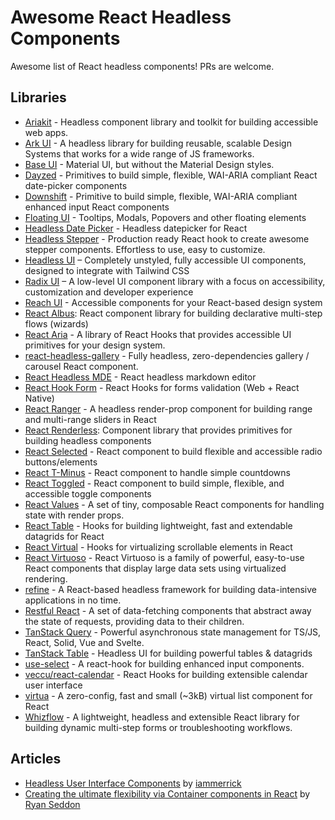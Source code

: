 # Awesome React Headless Components

Awesome list of React headless components! PRs are welcome.

## Libraries

- [Ariakit](https://ariakit.org) - Headless component library and toolkit for building accessible web apps.
- [Ark UI](https://github.com/chakra-ui/ark) -  A headless library for building reusable, scalable Design Systems that works for a wide range of JS frameworks.
- [Base UI](https://mui.com/base-ui/) - Material UI, but without the Material Design styles.
- [Dayzed](https://github.com/deseretdigital/dayzed) - Primitives to build simple, flexible, WAI-ARIA compliant React date-picker components
- [Downshift](https://github.com/paypal/downshift) - Primitive to build simple, flexible, WAI-ARIA compliant enhanced input React components
- [Floating UI](https://floating-ui.com/) - Tooltips, Modals, Popovers and other floating elements
- [Headless Date Picker](https://github.com/aliakbarazizi/headless-datepicker) -  Headless datepicker for React
- [Headless Stepper](https://github.com/raisiqueira/headless-stepper-monorepo) - Production ready React hook to create awesome stepper components. Effortless to use, easy to customize.
- [Headless UI](https://github.com/tailwindlabs/headlessui) – Completely unstyled, fully accessible UI components, designed to integrate with Tailwind CSS
- [Radix UI](https://github.com/radix-ui/primitives) – A low-level UI component library with a focus on accessibility, customization and developer experience
- [Reach UI](https://reach.tech/) - Accessible components for your React-based design system
- [React Albus](https://github.com/americanexpress/react-albus): React component library for building declarative multi-step flows (wizards)
- [React Aria](https://react-spectrum.adobe.com/react-aria/index.html) - A library of React Hooks that provides accessible UI primitives for your design system.
- [react-headless-gallery](https://github.com/eyalzh/react-headless-gallery) - Fully headless, zero-dependencies gallery / carousel React component.
- [React Headless MDE](https://github.com/webbrother/react-headless-mde) - React headless markdown editor
- [React Hook Form](https://github.com/react-hook-form/react-hook-form) - React Hooks for forms validation (Web + React Native)
- [React Ranger](https://github.com/react-tools/react-ranger) - A headless render-prop component for building range and multi-range sliders in React
- [React Renderless](https://github.com/alexkrolick/react-renderless): Component library that provides primitives for building headless components
- [React Selected](https://github.com/jxom/react-selected) - React component to build flexible and accessible radio buttons/elements
- [React T-Minus](https://github.com/jxom/react-t-minus) - React component to handle simple countdowns
- [React Toggled](https://github.com/kentcdodds/react-toggled) - React component to build simple, flexible, and accessible toggle components
- [React Values](https://github.com/ianstormtaylor/react-values) - A set of tiny, composable React components for handling state with render props.
- [React Table](https://github.com/tannerlinsley/react-table) - Hooks for building lightweight, fast and extendable datagrids for React
- [React Virtual](https://github.com/tannerlinsley/react-virtual) - Hooks for virtualizing scrollable elements in React
- [React Virtuoso](https://virtuoso.dev/) - React Virtuoso is a family of powerful, easy-to-use React components that display large data sets using virtualized rendering.
- [refine](https://github.com/pankod/refine) - A React-based headless framework for building data-intensive applications in no time.
- [Restful React](https://github.com/contiamo/restful-react) - A set of data-fetching components that abstract away the state of requests, providing data to their children.
- [TanStack Query](https://tanstack.com/query) - Powerful asynchronous state management for TS/JS, React, Solid, Vue and Svelte.
- [TanStack Table](https://tanstack.com/table/v8) - Headless UI for building powerful tables & datagrids
- [use-select](https://github.com/tannerlinsley/use-select) - A react-hook for building enhanced input components.
- [veccu/react-calendar](https://github.com/veccu/react-calendar) - React Hooks for building extensible calendar user interface
- [virtua](https://github.com/inokawa/virtua) - A zero-config, fast and small (~3kB) virtual list component for React
- [Whizflow](https://github.com/itamarbareket/whizflow) - A lightweight, headless and extensible React library for building dynamic multi-step forms or troubleshooting workflows.


## Articles

- [Headless User Interface Components](https://medium.com/merrickchristensen/headless-user-interface-components-565b0c0f2e18) by [iammerrick](https://github.com/iammerrick)
- [Creating the ultimate flexibility via Container components in React](https://medium.com/zendesk-engineering/creating-the-ultimate-flexibility-via-container-components-in-react-e4b8eca5338c) by [Ryan Seddon](https://github.com/ryanseddon)
